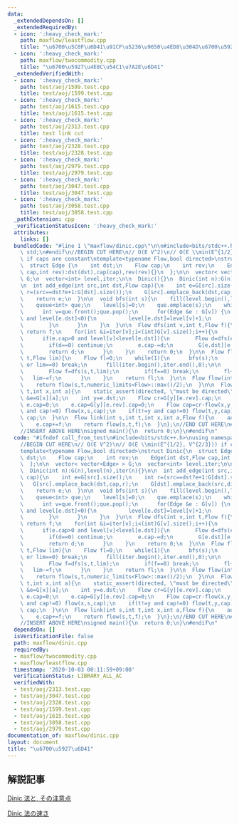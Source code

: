 ```yaml
---
data:
  _extendedDependsOn: []
  _extendedRequiredBy:
  - icon: ':heavy_check_mark:'
    path: maxflow/leastflow.cpp
    title: "\u6700\u5C0F\u6D41\u91CF\u5236\u9650\u4ED8\u304D\u6700\u5927\u6D41"
  - icon: ':heavy_check_mark:'
    path: maxflow/twocommodity.cpp
    title: "\u6700\u5927\u4E8C\u54C1\u7A2E\u6D41"
  _extendedVerifiedWith:
  - icon: ':heavy_check_mark:'
    path: test/aoj/1599.test.cpp
    title: test/aoj/1599.test.cpp
  - icon: ':heavy_check_mark:'
    path: test/aoj/1615.test.cpp
    title: test/aoj/1615.test.cpp
  - icon: ':heavy_check_mark:'
    path: test/aoj/2313.test.cpp
    title: test link cut
  - icon: ':heavy_check_mark:'
    path: test/aoj/2328.test.cpp
    title: test/aoj/2328.test.cpp
  - icon: ':heavy_check_mark:'
    path: test/aoj/2979.test.cpp
    title: test/aoj/2979.test.cpp
  - icon: ':heavy_check_mark:'
    path: test/aoj/3047.test.cpp
    title: test/aoj/3047.test.cpp
  - icon: ':heavy_check_mark:'
    path: test/aoj/3058.test.cpp
    title: test/aoj/3058.test.cpp
  _pathExtension: cpp
  _verificationStatusIcon: ':heavy_check_mark:'
  attributes:
    links: []
  bundledCode: "#line 1 \"maxflow/dinic.cpp\"\n\n#include<bits/stdc++.h>\nusing namespace\
    \ std;\n#endif\n//BEGIN CUT HERE\n// O(E V^2)\n// O(E \\min(E^{1/2}, V^{2/3}))\
    \ if caps are constant\ntemplate<typename Flow,bool directed>\nstruct Dinic{\n\
    \  struct Edge {\n    int dst;\n    Flow cap;\n    int rev;\n    Edge(int dst,Flow\
    \ cap,int rev):dst(dst),cap(cap),rev(rev){}\n  };\n\n  vector< vector<Edge> >\
    \ G;\n  vector<int> level,iter;\n\n  Dinic(){}\n  Dinic(int n):G(n),level(n),iter(n){}\n\
    \n  int add_edge(int src,int dst,Flow cap){\n    int e=G[src].size();\n    int\
    \ r=(src==dst?e+1:G[dst].size());\n    G[src].emplace_back(dst,cap,r);\n    G[dst].emplace_back(src,directed?0:cap,e);\n\
    \    return e;\n  }\n\n  void bfs(int s){\n    fill(level.begin(),level.end(),-1);\n\
    \    queue<int> que;\n    level[s]=0;\n    que.emplace(s);\n    while(!que.empty()){\n\
    \      int v=que.front();que.pop();\n      for(Edge &e : G[v]) {\n        if(e.cap>0\
    \ and level[e.dst]<0){\n          level[e.dst]=level[v]+1;\n          que.emplace(e.dst);\n\
    \        }\n      }\n    }\n  }\n\n  Flow dfs(int v,int t,Flow f){\n    if(v==t)\
    \ return f;\n    for(int &i=iter[v];i<(int)G[v].size();i++){\n      Edge &e=G[v][i];\n\
    \      if(e.cap>0 and level[v]<level[e.dst]){\n        Flow d=dfs(e.dst,t,min(f,e.cap));\n\
    \        if(d==0) continue;\n        e.cap-=d;\n        G[e.dst][e.rev].cap+=d;\n\
    \        return d;\n      }\n    }\n    return 0;\n  }\n\n  Flow flow(int s,int\
    \ t,Flow lim){\n    Flow fl=0;\n    while(1){\n      bfs(s);\n      if(level[t]<0\
    \ or lim==0) break;\n      fill(iter.begin(),iter.end(),0);\n\n      while(1){\n\
    \        Flow f=dfs(s,t,lim);\n        if(f==0) break;\n        fl+=f;\n     \
    \   lim-=f;\n      }\n    }\n    return fl;\n  }\n\n  Flow flow(int s,int t){\n\
    \    return flow(s,t,numeric_limits<Flow>::max()/2);\n  }\n\n  Flow cut(int s,int\
    \ t,int x,int a){\n    static_assert(directed, \"must be directed\");\n    auto\
    \ &e=G[x][a];\n    int y=e.dst;\n    Flow cr=G[y][e.rev].cap;\n    if(cr==0) return\
    \ e.cap=0;\n    e.cap=G[y][e.rev].cap=0;\n    Flow cap=cr-flow(x,y,cr);\n    if(x!=s\
    \ and cap!=0) flow(x,s,cap);\n    if(t!=y and cap!=0) flow(t,y,cap);\n    return\
    \ cap;\n  }\n\n  Flow link(int s,int t,int x,int a,Flow f){\n    auto &e=G[x][a];\n\
    \    e.cap+=f;\n    return flow(s,t,f);\n  }\n};\n//END CUT HERE\n#ifndef call_from_test\n\
    //INSERT ABOVE HERE\nsigned main(){\n  return 0;\n}\n#endif\n"
  code: "#ifndef call_from_test\n#include<bits/stdc++.h>\nusing namespace std;\n#endif\n\
    //BEGIN CUT HERE\n// O(E V^2)\n// O(E \\min(E^{1/2}, V^{2/3})) if caps are constant\n\
    template<typename Flow,bool directed>\nstruct Dinic{\n  struct Edge {\n    int\
    \ dst;\n    Flow cap;\n    int rev;\n    Edge(int dst,Flow cap,int rev):dst(dst),cap(cap),rev(rev){}\n\
    \  };\n\n  vector< vector<Edge> > G;\n  vector<int> level,iter;\n\n  Dinic(){}\n\
    \  Dinic(int n):G(n),level(n),iter(n){}\n\n  int add_edge(int src,int dst,Flow\
    \ cap){\n    int e=G[src].size();\n    int r=(src==dst?e+1:G[dst].size());\n \
    \   G[src].emplace_back(dst,cap,r);\n    G[dst].emplace_back(src,directed?0:cap,e);\n\
    \    return e;\n  }\n\n  void bfs(int s){\n    fill(level.begin(),level.end(),-1);\n\
    \    queue<int> que;\n    level[s]=0;\n    que.emplace(s);\n    while(!que.empty()){\n\
    \      int v=que.front();que.pop();\n      for(Edge &e : G[v]) {\n        if(e.cap>0\
    \ and level[e.dst]<0){\n          level[e.dst]=level[v]+1;\n          que.emplace(e.dst);\n\
    \        }\n      }\n    }\n  }\n\n  Flow dfs(int v,int t,Flow f){\n    if(v==t)\
    \ return f;\n    for(int &i=iter[v];i<(int)G[v].size();i++){\n      Edge &e=G[v][i];\n\
    \      if(e.cap>0 and level[v]<level[e.dst]){\n        Flow d=dfs(e.dst,t,min(f,e.cap));\n\
    \        if(d==0) continue;\n        e.cap-=d;\n        G[e.dst][e.rev].cap+=d;\n\
    \        return d;\n      }\n    }\n    return 0;\n  }\n\n  Flow flow(int s,int\
    \ t,Flow lim){\n    Flow fl=0;\n    while(1){\n      bfs(s);\n      if(level[t]<0\
    \ or lim==0) break;\n      fill(iter.begin(),iter.end(),0);\n\n      while(1){\n\
    \        Flow f=dfs(s,t,lim);\n        if(f==0) break;\n        fl+=f;\n     \
    \   lim-=f;\n      }\n    }\n    return fl;\n  }\n\n  Flow flow(int s,int t){\n\
    \    return flow(s,t,numeric_limits<Flow>::max()/2);\n  }\n\n  Flow cut(int s,int\
    \ t,int x,int a){\n    static_assert(directed, \"must be directed\");\n    auto\
    \ &e=G[x][a];\n    int y=e.dst;\n    Flow cr=G[y][e.rev].cap;\n    if(cr==0) return\
    \ e.cap=0;\n    e.cap=G[y][e.rev].cap=0;\n    Flow cap=cr-flow(x,y,cr);\n    if(x!=s\
    \ and cap!=0) flow(x,s,cap);\n    if(t!=y and cap!=0) flow(t,y,cap);\n    return\
    \ cap;\n  }\n\n  Flow link(int s,int t,int x,int a,Flow f){\n    auto &e=G[x][a];\n\
    \    e.cap+=f;\n    return flow(s,t,f);\n  }\n};\n//END CUT HERE\n#ifndef call_from_test\n\
    //INSERT ABOVE HERE\nsigned main(){\n  return 0;\n}\n#endif\n"
  dependsOn: []
  isVerificationFile: false
  path: maxflow/dinic.cpp
  requiredBy:
  - maxflow/twocommodity.cpp
  - maxflow/leastflow.cpp
  timestamp: '2020-10-03 00:11:59+09:00'
  verificationStatus: LIBRARY_ALL_AC
  verifiedWith:
  - test/aoj/2313.test.cpp
  - test/aoj/3047.test.cpp
  - test/aoj/2328.test.cpp
  - test/aoj/1599.test.cpp
  - test/aoj/1615.test.cpp
  - test/aoj/3058.test.cpp
  - test/aoj/2979.test.cpp
documentation_of: maxflow/dinic.cpp
layout: document
title: "\u6700\u5927\u6D41"
---
```


## 解説記事
[Dinic 法と, その注意点](https://topcoder-g-hatena-ne-jp.jag-icpc.org/Mi_Sawa/20140311/1394730336.html)

[Dinic 法の速さ](https://topcoder-g-hatena-ne-jp.jag-icpc.org/Mi_Sawa/20140311/1394730337.html)
